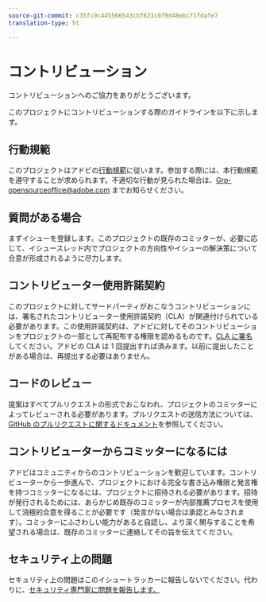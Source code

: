 ```yaml
---
source-git-commit: c35fc9c445566543cbf621c079d48ebc71fdafe7
translation-type: ht

---
```

# コントリビューション

コントリビューションへのご協力をありがとうございます。

このプロジェクトにコントリビューションする際のガイドラインを以下に示します。

## 行動規範

このプロジェクトはアドビの[行動規範](code-of-conduct.md)に従います。参加する際には、本行動規範を遵守することが求められます。不適切な行動が見られた場合は、[Grp-opensourceoffice@adobe.com](mailto:Grp-opensourceoffice@adobe.com) までお知らせください。

## 質問がある場合

まずイシューを登録します。このプロジェクトの既存のコミッターが、必要に応じて、イシュースレッド内でプロジェクトの方向性やイシューの解決策について合意が形成されるように尽力します。

## コントリビューター使用許諾契約

このプロジェクトに対してサードパーティがおこなうコントリビューションには、署名されたコントリビューター使用許諾契約（CLA）が関連付けられている必要があります。この使用許諾契約は、アドビに対してそのコントリビューションをプロジェクトの一部として再配布する権限を認めるものです。[CLA に署名](https://opensource.adobe.com/cla.html)してください。アドビの CLA は 1 回提出すれば済みます。以前に提出したことがある場合は、再提出する必要はありません。

## コードのレビュー

提案はすべてプルリクエストの形式でおこなわれ、プロジェクトのコミッターによってレビューされる必要があります。プルリクエストの送信方法については、[GitHub のプルリクエストに関するドキュメント](https://help.github.com/articles/about-pull-requests/)を参照してください。

<!--
Lastly, please follow the [pull request template](PULL_REQUEST_TEMPLATE.md) when
submitting a pull request!
-->

## コントリビューターからコミッターになるには

アドビはコミュニティからのコントリビューションを歓迎しています。コントリビューターから一歩進んで、プロジェクトにおける完全な書き込み権限と発言権を持つコミッターになるには、プロジェクトに招待される必要があります。招待が発行されるためには、あらかじめ既存のコミッターが内部推薦プロセスを使用して消極的合意を得ることが必要です（発言がない場合は承認とみなされます）。コミッターにふさわしい能力があると自認し、より深く関与することを希望される場合は、既存のコミッターに連絡してその旨を伝えてください。

## セキュリティ上の問題

セキュリティ上の問題はこのイシュートラッカーに報告しないでください。代わりに、[セキュリティ専門家に問題を報告します。](https://helpx.adobe.com/jp/security/alertus.html)
